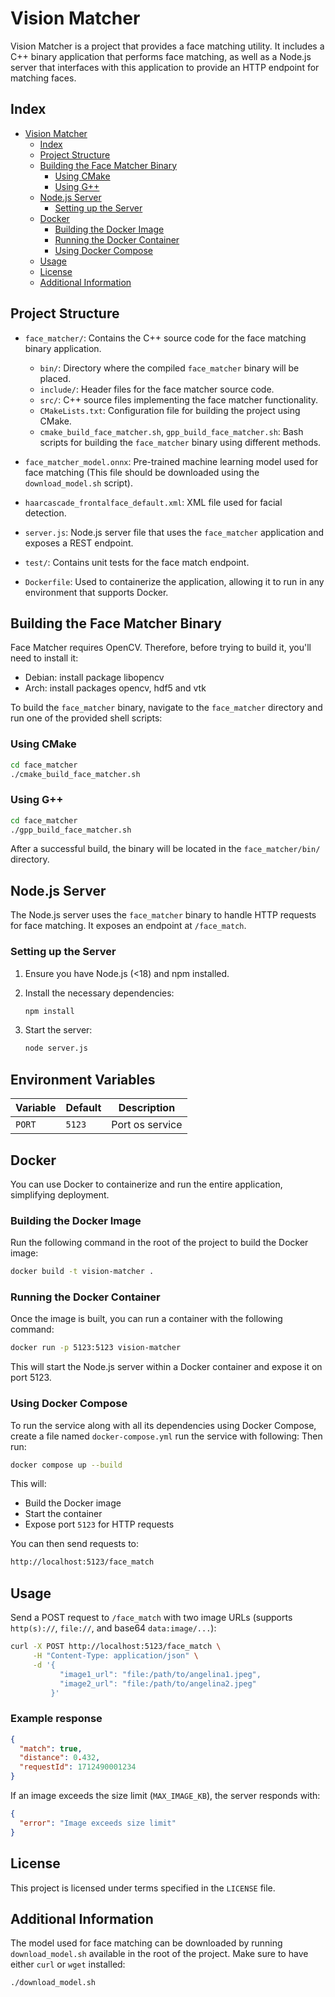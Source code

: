 # Vision Matcher

Vision Matcher is a project that provides a face matching utility. It includes a C++ binary application that performs face matching, as well as a Node.js server that interfaces with this application to provide an HTTP endpoint for matching faces.

## Index

- [Vision Matcher](#vision-matcher)
  - [Index](#index)
  - [Project Structure](#project-structure)
  - [Building the Face Matcher Binary](#building-the-face-matcher-binary)
    - [Using CMake](#using-cmake)
    - [Using G++](#using-g)
  - [Node.js Server](#nodejs-server)
    - [Setting up the Server](#setting-up-the-server)
  - [Docker](#docker)
    - [Building the Docker Image](#building-the-docker-image)
    - [Running the Docker Container](#running-the-docker-container)
    - [Using Docker Compose](#using-docker-compose)
  - [Usage](#usage)
  - [License](#license)
  - [Additional Information](#additional-information)

## Project Structure

- `face_matcher/`: Contains the C++ source code for the face matching binary application.

  - `bin/`: Directory where the compiled `face_matcher` binary will be placed.
  - `include/`: Header files for the face matcher source code.
  - `src/`: C++ source files implementing the face matcher functionality.
  - `CMakeLists.txt`: Configuration file for building the project using CMake.
  - `cmake_build_face_matcher.sh`, `gpp_build_face_matcher.sh`: Bash scripts for building the `face_matcher` binary using different methods.

- `face_matcher_model.onnx`: Pre-trained machine learning model used for face matching (This file should be downloaded using the `download_model.sh` script).

- `haarcascade_frontalface_default.xml`: XML file used for facial detection.

- `server.js`: Node.js server file that uses the `face_matcher` application and exposes a REST endpoint.

- `test/`: Contains unit tests for the face match endpoint.

- `Dockerfile`: Used to containerize the application, allowing it to run in any environment that supports Docker.

## Building the Face Matcher Binary

Face Matcher requires OpenCV. Therefore, before trying to build it, you'll need to install it:

- Debian: install package libopencv
- Arch: install packages opencv, hdf5 and vtk

To build the `face_matcher` binary, navigate to the `face_matcher` directory and run one of the provided shell scripts:

### Using CMake

```bash
cd face_matcher
./cmake_build_face_matcher.sh
```

### Using G++

```bash
cd face_matcher
./gpp_build_face_matcher.sh
```

After a successful build, the binary will be located in the `face_matcher/bin/` directory.

## Node.js Server

The Node.js server uses the `face_matcher` binary to handle HTTP requests for face matching. It exposes an endpoint at `/face_match`.

### Setting up the Server

1. Ensure you have Node.js (<18) and npm installed.
2. Install the necessary dependencies:

   ```bash
   npm install
   ```

3. Start the server:

   ```bash
   node server.js
   ```

## Environment Variables

| Variable | Default | Description     |
| -------- | ------- | --------------- |
| `PORT`   | `5123`  | Port os service |

## Docker

You can use Docker to containerize and run the entire application, simplifying deployment.

### Building the Docker Image

Run the following command in the root of the project to build the Docker image:

```bash
docker build -t vision-matcher .
```

### Running the Docker Container

Once the image is built, you can run a container with the following command:

```bash
docker run -p 5123:5123 vision-matcher
```

This will start the Node.js server within a Docker container and expose it on port 5123.

### Using Docker Compose

To run the service along with all its dependencies using Docker Compose, create a file named `docker-compose.yml` run the service with following:
Then run:

```bash
docker compose up --build
```

This will:

- Build the Docker image
- Start the container
- Expose port `5123` for HTTP requests

You can then send requests to:

```bash
http://localhost:5123/face_match
```

## Usage

Send a POST request to `/face_match` with two image URLs (supports `http(s)://`, `file://`, and base64 `data:image/...`):

```bash
curl -X POST http://localhost:5123/face_match \
     -H "Content-Type: application/json" \
     -d '{
           "image1_url": "file:/path/to/angelina1.jpeg",
           "image2_url": "file:/path/to/angelina2.jpeg"
         }'
```

### Example response

```json
{
  "match": true,
  "distance": 0.432,
  "requestId": 1712490001234
}
```

If an image exceeds the size limit (`MAX_IMAGE_KB`), the server responds with:

```json
{
  "error": "Image exceeds size limit"
}
```

## License

This project is licensed under terms specified in the `LICENSE` file.

## Additional Information

The model used for face matching can be downloaded by running `download_model.sh` available in the root of the project. Make sure to have either `curl` or `wget` installed:

```bash
./download_model.sh
```
